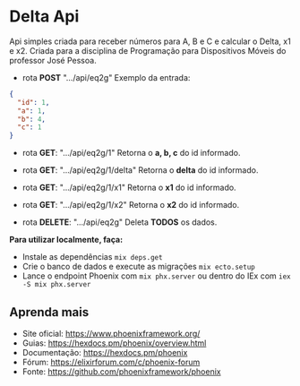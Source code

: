 # Delta Api

Api simples criada para receber números para A, B e C e calcular o Delta, x1 e x2. Criada para a disciplina de Programação para Dispositivos Móveis do professor José Pessoa.

* rota **POST** ".../api/eq2g"
Exemplo da entrada:
~~~json
{
  "id": 1,
  "a": 1,
  "b": 4,
  "c": 1
}
~~~

* rota **GET**: ".../api/eq2g/1"
Retorna o **a, b, c** do id informado.
* rota **GET**: ".../api/eq2g/1/delta"
Retorna o **delta** do id informado.
* rota **GET**: ".../api/eq2g/1/x1"
Retorna o **x1** do id informado.
* rota **GET**: ".../api/eq2g/1/x2"
Retorna o **x2** do id informado.

* rota **DELETE**: ".../api/eq2g"
Deleta **TODOS** os dados.

**Para utilizar localmente, faça:**

* Instale as dependências `mix deps.get`
* Crie o banco de dados e execute as migrações `mix ecto.setup`
* Lance o endpoint Phoenix com `mix phx.server` ou dentro do IEx com `iex -S mix phx.server`

## Aprenda mais

  * Site oficial: https://www.phoenixframework.org/
  * Guias: https://hexdocs.pm/phoenix/overview.html
  * Documentação: https://hexdocs.pm/phoenix
  * Fórum: https://elixirforum.com/c/phoenix-forum
  * Fonte: https://github.com/phoenixframework/phoenix
